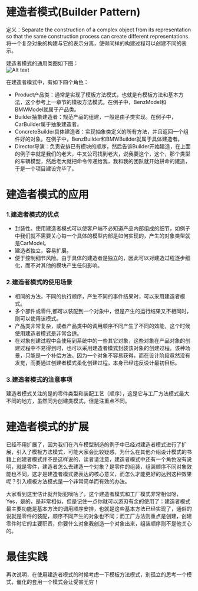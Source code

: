 # 建造者模式(Builder Pattern) 

定义：Separate the construction of a complex object from its representation so that the same construction process can create different representations. 将一个复杂对象的构建与它的表示分离，使得同样的构建过程可以创建不同的表示。     

建造者模式的通用类图如下图：  
![Alt text](../../../../../AndroidStudioProjects/Libs/DPModel/src/dp/com/company/builder/builder.jpg "建造者模式类图")

在建造者模式中，有如下四个角色：

- Product产品类：通常是实现了模板方法模式，也就是有模板方法和基本方法，这个参考上一章节的模板方法模式。在例子中，BenzModel和BMWModel就属于产品类。
- Builder抽象建造者：规范产品的组建，一般是由子类实现。在例子中，CarBuilder属于抽象建造者。 
- ConcreteBuilder具体建造者：实现抽象类定义的所有方法，并且返回一个组件好的对象。在例子中，BenzBuilder和BMWBuilder就属于具体建造者。
- Director导演：负责安排已有模块的顺序，然后告诉Builder开始建造，在上面的例子中就是我们的老大，牛叉公司找到老大，说我要这个，这个，那个类型的车辆模型，然后老大就把命令传递给我，我和我的团队就开始拼命的建造，于是一个项目建设完毕了。 

# 建造者模式的应用

### 1.建造者模式的优点

- 封装性。使用建造者模式可以使客户端不必知道产品内部组成的细节，如例子中我们就不需要关心每一个具体的模型内部是如何实现的，产生的对象类型就是CarModel。 
- 建造者独立，容易扩展。
- 便于控制细节风险。由于具体的建造者是独立的，因此可以对建造过程逐步细化，而不对其他的模块产生任何影响。 

### 2.建造者模式的使用场景

- 相同的方法，不同的执行顺序，产生不同的事件结果时，可以采用建造者模式。
- 多个部件或零件,都可以装配到一个对象中，但是产生的运行结果又不相同时，则可以使用该模式。 
- 产品类非常复杂，或者产品类中的调用顺序不同产生了不同的效能，这个时候使用建造者模式是非常合适。 
- 在对象创建过程中会使用到系统中的一些其它对象，这些对象在产品对象的创建过程中不易得到时，也可以采用建造者模式封装该对象的创建过程。该种场景，只能是一个补偿方法，因为一个对象不容易获得，而在设计阶段竟然没有发觉，而要通过创建者模式柔化创建过程，本身已经违反设计最初目标。

### 3.建造者模式的注意事项

建造者模式关注的是的零件类型和装配工艺（顺序），这是它与工厂方法模式最大不同的地方，虽然同为创建类模式，但是注重点不同。  

# 建造者模式的扩展

已经不用扩展了，因为我们在汽车模型制造的例子中已经对建造者模式进行了扩展，引入了模板方法模式，可能大家会比较疑惑，为什么在其他介绍设计模式的书籍上创建者模式并不是这样说的，读者请注意，建造者模式中还有一个角色没有说明，就是零件，建造者怎么去建造一个对象？是零件的组装，组装顺序不同对象效能也不同，这才是建造者模式要表达的核心意义，而怎么才能更好的达到这种效果呢？引入模板方法模式是一个非常简单而有效的办法。  

大家看到这里估计就开始犯嘀咕了，这个建造者模式和工厂模式非常相似呀，Yes，是的，是非常相似，但是记住一点你就可以游刃有余的使用了：建造者模式最主要功能是基本方法的调用顺序安排，也就是这些基本方法已经实现了，通俗的说就是零件的装配，顺序不同产生的对象也不同；而工厂方法则重点是创建，创建零件时它的主要职责，你要什么对象我创造一个对象出来，组装顺序则不是他关心的。  

# 最佳实践

再次说明，在使用建造者模式的时候考虑一下模板方法模式，别孤立的思考一个模式，僵化的套用一个模式会让受害无穷！

​        